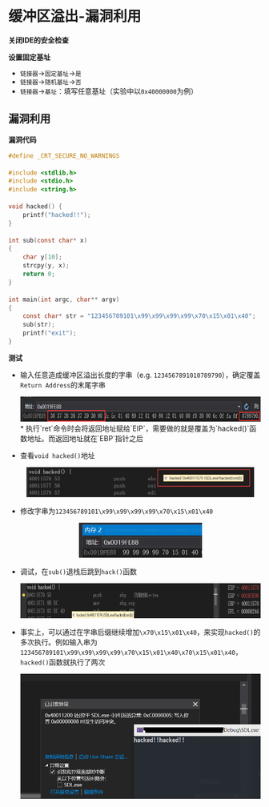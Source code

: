 # 缓冲区溢出-漏洞利用


**关闭IDE的安全检查**

**设置固定基址**

* `链接器`->`固定基址`->`是`
* `链接器`->`随机基址`->`否`
* `链接器`->`基址`：填写任意基址（实验中以`0x40000000`为例）

## 漏洞利用

**漏洞代码**

```c
#define _CRT_SECURE_NO_WARNINGS

#include <stdlib.h>
#include <stdio.h>
#include <string.h>

void hacked() {
	printf("hacked!!");
}

int sub(const char* x)
{
	char y[10];
	strcpy(y, x);
	return 0;
}

int main(int argc, char** argv)
{
	const char* str = "123456789101\x99\x99\x99\x99\x70\x15\x01\x40";
	sub(str);
	printf("exit");
}
```



**测试**

* 输入任意造成缓冲区溢出长度的字串（e.g. `1234567891010789790`），确定覆盖`Return Address`的末尾字串

  <center><img src="./img/suffix.png" height=50px></center>
  * 执行`ret`命令时会将返回地址赋给`EIP`，需要做的就是覆盖为`hacked()`函数地址。而返回地址就在`EBP`指针之后


  
* 查看`void hacked()`地址

  <center><img src="./img/hack.png" height=60px></center>



* 修改字串为`123456789101\x99\x99\x99\x99\x70\x15\x01\x40`

  <center><img src="./img/overflow.png" height=70px></center>
  


* 调试，在`sub()`退栈后跳到`hack()`函数

  <center><img src="./img/hackok.png" height=70px></center>



* 事实上，可以通过在字串后缀继续增加`\x70\x15\x01\x40`，来实现`hacked()`的多次执行。例如输入串为`123456789101\x99\x99\x99\x99\x70\x15\x01\x40\x70\x15\x01\x40`，`hacked()`函数就执行了两次

  <center><img src="./img/print.png" height=250px></center>



